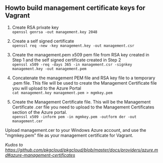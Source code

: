 ## Howto build management certificate keys for Vagrant

1. Create RSA private key  
`openssl genrsa -out management.key 2048`  

2. Create a self signed certificate  
`openssl req -new -key management.key -out management.csr`  

3. Create the management.pem x509 pem file from RSA key created in Step 1 and the self signed certificate created in Step 2  
`openssl x509 -req -days 365 -in management.csr -signkey management.key -out management.pem`  

4. Concatenate the management PEM file and RSA key file to a temporary .pem file. This file will be used to create the Management Certificate file you will upload to the Azure Portal  
`cat management.key management.pem > mgmkey.pem`

5. Create the Management Certificate file. This will be the Management Certificate .cer file you need to upload to the Management Certificates section of the Azure portal.  
`openssl x509 -inform pem -in mgmkey.pem -outform der -out management.cer`

Upload management.cer to your Windows Azure account, and use the "mgmkey.pem" file as your management certificate for Vagrant.

*Kudos to https://github.com/pkgcloud/pkgcloud/blob/master/docs/providers/azure.md#azure-management-certificates*
